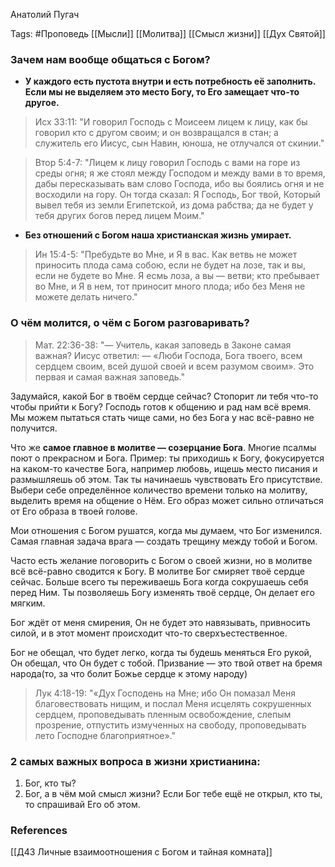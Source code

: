 Анатолий Пугач

Tags: #Проповедь
[[Мысли]]
[[Молитва]]
[[Смысл жизни]]
[[Дух Святой]]
### Зачем нам вообще общаться с Богом?
* __У каждого есть пустота внутри и есть потребность её заполнить. Если мы не выделяем это место Богу, то Его замещает что-то другое.__
> Исх 33:11: "И говорил Господь с Моисеем лицем к лицу, как бы говорил кто с другом своим; и он возвращался в стан; а служитель его Иисус, сын Навин, юноша, не отлучался от скинии."

> Втор 5:4-7: "Лицем к лицу говорил Господь с вами на горе из среды огня; я же стоял между Господом и между вами в то время, дабы пересказывать вам слово Господа, ибо вы боялись огня и не восходили на гору. Он тогда сказал: Я Господь, Бог твой, Который вывел тебя из земли Египетской, из дома рабства; да не будет у тебя других богов перед лицем Моим."

* __Без отношений с Богом наша христианская жизнь умирает.__ 
> Ин 15:4-5: "Пребудьте во Мне, и Я в вас. Как ветвь не может приносить плода сама собою, если не будет на лозе, так и вы, если не будете во Мне. Я есмь лоза, а вы — ветви; кто пребывает во Мне, и Я в нем, тот приносит много плода; ибо без Меня не можете делать ничего."
### О чём молится, о чём с Богом разговаривать?

> Мат. 22:36-38: "— Учитель, какая заповедь в Законе самая важная? Иисус ответил: — «Люби Господа, Бога твоего, всем сердцем своим, всей душой своей и всем разумом своим». Это первая и самая важная заповедь."

Задумайся, какой Бог в твоём сердце сейчас? Стопорит ли тебя что-то чтобы прийти к Богу? Господь готов к общению и рад нам всё время. Мы можем пытаться стать чище сами, но без Бога у нас всё-равно не получится. 

Что же __самое главное в молитве — созерцание Бога__. Многие псалмы поют о прекрасном и Бога.
Пример: ты приходишь к Богу, фокусируется на каком-то качестве Бога, например любовь, ищешь место писания и размышляешь об этом. Так ты начинаешь чувствовать Его присутствие. Выбери себе определённое количество времени только на молитву, выделить время на общение о Нём. Его образ может сильно отличаться от Его образа в твоей голове.

Мои отношения с Богом рушатся, когда мы думаем, что Бог изменился. Самая главная задача врага — создать трещину между тобой и Богом.

Часто есть желание поговорить с Богом о своей жизни, но в молитве всё всё-равно сводится к Богу. В молитве Бог смиряет твоё сердце сейчас. Больше всего ты переживаешь Бога когда сокрушаешь себя перед Ним. Ты позволяешь Богу изменять твоё сердце, Он делает его мягким.

Бог ждёт от меня смирения, Он не будет это навязывать, привносить силой, и в этот момент происходит что-то сверхъестественное.

Бог не обещал, что будет легко, когда ты будешь меняться Его рукой, Он обещал, что Он будет с тобой.
Призвание — это твой ответ на бремя народа(то, за что болит Божье сердце к этому народу)
> Лук 4:18-19: "«Дух Господень на Мне; ибо Он помазал Меня благовествовать нищим, и послал Меня исцелять сокрушенных сердцем, проповедывать пленным освобождение, слепым прозрение, отпустить измученных на свободу, проповедывать лето Господне благоприятное»."
### 2 самых важных вопроса в жизни христианина:
1. Бог, кто ты?
2. Бог, а в чём мой смысл жизни?
Если Бог тебе ещё не открыл, кто ты, то спрашивай Его об этом.
### References
[[Д43 Личные взаимоотношения с Богом и тайная комната]]